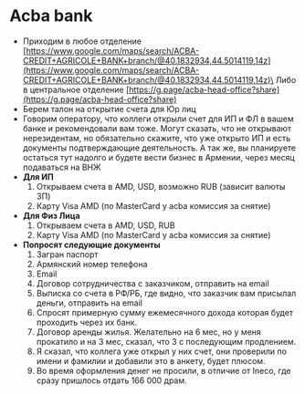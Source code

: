 # Acba bank

* Приходим в любое отделение [https://www.google.com/maps/search/ACBA-CREDIT+AGRICOLE+BANK+branch/@40.1832934,44.5014119,14z](https://www.google.com/maps/search/ACBA-CREDIT+AGRICOLE+BANK+branch/@40.1832934,44.5014119,14z)\
  Либо в центральное отделение [https://g.page/acba-head-office?share](https://g.page/acba-head-office?share)
* Берем талон на открытие счета для Юр лиц
* Говорим оператору, что коллеги открыли счет для ИП и ФЛ в вашем банке и рекомендовали вам тоже. Могут сказать, что не открывают нерезидентам, но обязательно скажите, что уже открыто ИП и есть документы подтверждающие деятельность. А так же, вы планируете остаться тут надолго и будете вести бизнес в Армении, через месяц подаваться на ВНЖ
* **Для ИП**
  1. Открываем счета в AMD, USD, возможно RUB (зависит валюты ЗП)
  2. Карту Visa AMD (по MasterCard у acba комиссия за снятие)
* **Для Физ Лица**
  1. Открываем счета в AMD, USD, RUB
  2. Карту Visa AMD (по MasterCard у acba комиссия за снятие)
* **Попросят следующие документы**
  1. Загран паспорт
  2. Армянский номер телефона
  3. Email
  4. Договор сотрудничества с заказчиком, отправить на email
  5. Выписка со счета в РФ/РБ, где видно, что заказчик вам присылал деньги, отправить на email
  6. Спросят примерную сумму ежемесячного дохода которая будет проходить через их банк.
  7. Договор аренды жилья. Желательно на 6 мес, но у меня прокатило и на 3 мес, сказал, что 3 с последующим продлением.
  8. Я сказал, что коллега уже открыл у них счет, они проверили по имени и фамилии и добавили это в анкету, будет плюсом.
  9. Во время оформления денег не просили, в отличие от Ineco, где сразу пришлось отдать 166 000 драм.

